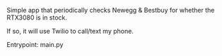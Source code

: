 Simple app that periodically checks Newegg & Bestbuy for whether the RTX3080 is in stock.

If so,  it will use Twilio to call/text my phone.

Entrypoint: main.py
